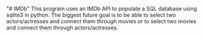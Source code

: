 "# IMDb" 
This program uses an IMDb API to populate a SQL database using sqlite3 in python. The biggest future goal is to be able to select two actors/actresses and connect them through movies or to select two movies and connect them through actors/actresses.
